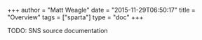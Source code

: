+++
author = "Matt Weagle"
date = "2015-11-29T06:50:17"
title = "Overview"
tags = ["sparta"]
type = "doc"
+++

TODO: SNS source documentation

